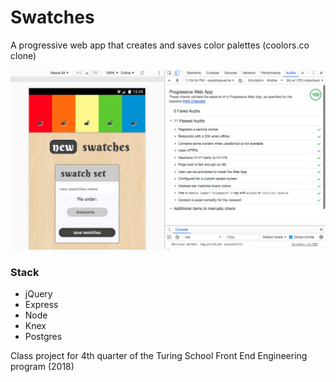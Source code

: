 # Swatches

A progressive web app that creates and saves color palettes (coolors.co clone)

![Swatches screenshot](./public/swatches2.png)  

### Stack
- jQuery
- Express
- Node
- Knex
- Postgres

Class project for 4th quarter of the Turing School Front End Engineering program (2018)